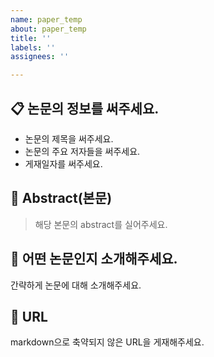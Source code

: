 ```yaml
---
name: paper_temp
about: paper_temp
title: ''
labels: ''
assignees: ''

---
```


## :clipboard: 논문의 정보를 써주세요.
- 논문의 제목을 써주세요.
- 논문의 주요 저자들을 써주세요.
- 게재일자를 써주세요.

## :page_with_curl: Abstract(본문)
> 해당 본문의 abstract를 실어주세요.

## :mag_right: 어떤 논문인지 소개해주세요.
간략하게 논문에 대해 소개해주세요.

## :paperclip: URL
markdown으로 축약되지 않은 URL을 게재해주세요.
